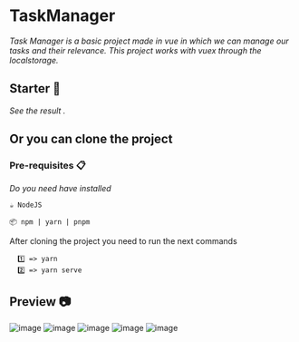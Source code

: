 # TaskManager

_Task Manager is a basic project made in vue in which we can manage our tasks and their relevance. This project works with vuex through the localstorage._

## Starter 🚀

_See the result ._

## Or you can clone the project

### Pre-requisites 📋

_Do you need have installed_

```
☕ NodeJS
```

```
📦 npm | yarn | pnpm
```

After cloning the project you need to run the next commands

```
  1️⃣ => yarn
  2️⃣ => yarn serve
```

## Preview 📷

![image](https://user-images.githubusercontent.com/89726167/224104014-5f846903-c605-4d4a-a32a-aba35a536b05.png)
![image](https://user-images.githubusercontent.com/89726167/224104148-6aeca6e1-c946-48d3-939b-9bd421c0d5e7.png)
![image](https://user-images.githubusercontent.com/89726167/224104347-f268b9f7-b2a0-4bc8-9dd0-60a4c4701eb9.png)
![image](https://user-images.githubusercontent.com/89726167/224104407-eb48d99a-6c68-4cdb-a023-889cf227f368.png)
![image](https://user-images.githubusercontent.com/89726167/224104486-b95726ad-b9ea-4440-9950-32a39045ad5f.png)
